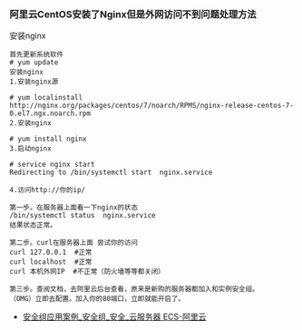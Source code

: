 ### 阿里云CentOS安装了Nginx但是外网访问不到问题处理方法

安装nginx

```
首先更新系统软件
# yum update
安装nginx
1.安装nginx源
 
# yum localinstall http://nginx.org/packages/centos/7/noarch/RPMS/nginx-release-centos-7-0.el7.ngx.noarch.rpm
2.安装nginx
 
# yum install nginx
3.启动nginx
 
# service nginx start
Redirecting to /bin/systemctl start  nginx.service
 
4.访问http://你的ip/
```


```
第一步。在服务器上面看一下nginx的状态
/bin/systemctl status  nginx.service
结果状态正常。
 
第二步。curl在服务器上面 尝试你的访问
curl 127.0.0.1  #正常
curl localhost  #正常
curl 本机外网IP  #不正常（防火墙等等都关闭）  
 
第三步。查阅文档，去阿里云后台查看，原来是新购的服务器都加入和实例安全组。
（OMG）立即去配置。加入你的80端口，立即就能开启了。
```

- [安全组应用案例_安全组_安全_云服务器 ECS-阿里云](https://help.aliyun.com/document_detail/25475.html?spm=5176.2020520101.121.1.1eab540fge5K2W)